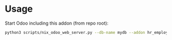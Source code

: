 # Usage

Start Odoo including this addon (from repo root):

```bash
python3 scripts/nix_odoo_web_server.py --db-name mydb --addon hr_employee_calendar_planning
```
